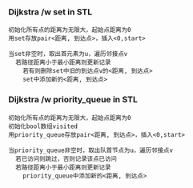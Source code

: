 ### Dijkstra /w set in STL
```
初始化所有点的距离为无限大，起始点距离为0
用set存放pair<距离, 到达点>，插入<0,start>

当set非空时，取出首元素为u，遍历邻接点v
  若路径距离小于最小距离则更新记录
    若有则删除set中旧的到达点v的<距离, 到达点>
    set中添加新的<距离, 到达点>
```

### Dijkstra /w priority_queue in STL
```
初始化所有点的距离为无限大，起始点距离为0
初始化bool数组visited
用priority_queue存放pair<距离, 到达点>，插入<0,start>

当priority_queue非空时，取出队首节点为u，遍历邻接点v
  若已访问则跳过，否则记录该点已访问
  若路径距离小于最小距离则更新记录
    priority_queue中添加新的<距离, 到达点>
```
